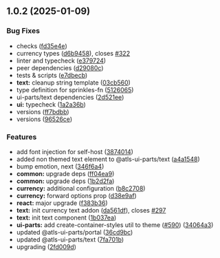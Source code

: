 

## 1.0.2 (2025-01-09)


### Bug Fixes


* checks ([fd35e4e](https://github.com/atls/hyperion/commit/fd35e4e5ee760fed44fc51d0dfc1d3fffaa27a9c))
* currency types ([d6b9458](https://github.com/atls/hyperion/commit/d6b9458f011c65d186e7b2b16130e5d5b34db6c3)), closes [#322](https://github.com/atls/hyperion/issues/322)
* linter and typecheck ([e379724](https://github.com/atls/hyperion/commit/e379724b7dbf3c8cba2b0b94647239b0b37c5fb8))
* peer dependencies ([d29080c](https://github.com/atls/hyperion/commit/d29080cb0950b04e65ab7755571e350d3450b4dd))
* tests & scripts ([e7dbecb](https://github.com/atls/hyperion/commit/e7dbecb12718ed243206a1ef92bbd4c45e026dbe))
* **text:** cleanup string template ([03cb560](https://github.com/atls/hyperion/commit/03cb5607f2bbe7066e5e5f94947dfa688a3d9849))
* type definition for sprinkles-fn ([5126065](https://github.com/atls/hyperion/commit/51260651ae11a6c25a58294bd8302f2b1eb171f8))
* ui-parts/text dependencies ([2d521ee](https://github.com/atls/hyperion/commit/2d521ee2749806cc6ce40f1481533b81826a207d))
* **ui:** typecheck ([1a2a36b](https://github.com/atls/hyperion/commit/1a2a36b8baeececd0b929dcdb94da3d38ae8ad1e))
* versions ([ff7bdbb](https://github.com/atls/hyperion/commit/ff7bdbb281c9f6e732b06461a0c633c8cc010e46))
* versions ([96526ce](https://github.com/atls/hyperion/commit/96526cec1a282886dee66adcf35429abac2cb6d6))

### Features


* add font injection for self-host ([3874014](https://github.com/atls/hyperion/commit/3874014f7d31051ff6531fc2be8f7b96a1333d9e))
* added non themed text element to @atls-ui-parts/text ([a4a1548](https://github.com/atls/hyperion/commit/a4a154869b5799d75b98596de1e95df06572e84d))
* bump emotion, next ([346f6a4](https://github.com/atls/hyperion/commit/346f6a43978912f3be4b09031933ab2a572907b2))
* **common:** upgrade deps ([ff04ea9](https://github.com/atls/hyperion/commit/ff04ea97e10efa26d27a27c37337e5afc62e47bb))
* **common:** upgrade deps ([1b2d2fa](https://github.com/atls/hyperion/commit/1b2d2fac134ec0c834b9410dcf783d2a80278691))
* **currency:** additional configuration ([b8c2708](https://github.com/atls/hyperion/commit/b8c27082761638ca08f12db182fa8a03ca79db91))
* **currency:** forward options prop ([d38e9af](https://github.com/atls/hyperion/commit/d38e9af1498147d9e65ad155b65ff389d5bb1287))
* **react:** major upgrade ([f383b36](https://github.com/atls/hyperion/commit/f383b36618f9daa1b137b394de7a55a03bec25b4))
* **text:** init currency text addon ([da561df](https://github.com/atls/hyperion/commit/da561df1f413182373fd2563a1d37f05d66497d0)), closes [#297](https://github.com/atls/hyperion/issues/297)
* **text:** init text component ([1b037ea](https://github.com/atls/hyperion/commit/1b037ea7e3644c6b6738e263938bc710ccbd5bfc))
* **ui-parts:** add create-container-styles util to theme ([#590](https://github.com/atls/hyperion/issues/590)) ([34064a3](https://github.com/atls/hyperion/commit/34064a384192b781fd6d667857f568d4f42228a4))
* updated @atls-ui-parts/portal ([36cd9bc](https://github.com/atls/hyperion/commit/36cd9bc7471a57ae492d9bbda544fdaff0cb89f4))
* updated @atls-ui-parts/text ([7fa701b](https://github.com/atls/hyperion/commit/7fa701bbe2f3c4dfe6c7d31235d9f7a716ba25d2))
* upgrading ([2fd009d](https://github.com/atls/hyperion/commit/2fd009d9b9fcf0440e865f48ad8571adda170de6))


